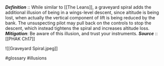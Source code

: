 ***Definition***    :: While similar to [[The Leans]], a graveyard spiral adds the additional illusion of being in a wings-level descent, since altitude is being lost, when actually the vertical component of lift is being reduced by the bank. The unsuspecting pilot may pull back on the controls to stop the descent, which instead tightens the spiral and increases altitude loss.
***Mitigation***: Be aware of this illusion, and trust your instruments.
***Source***         :: [[PHAK Ch17]]

![[Graveyard Spiral.jpeg]]

#glossary #illusions 